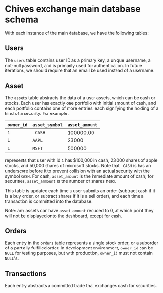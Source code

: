 # Chives exchange main database schema 
With each instance of the main database, we have the following tables:

## Users 
The `users` table contains user ID as a primary key, a unique username, 
a not-null password, and is primarily used for authentication. In future 
iterations, we should require that an email be used instead of a username.

## Asset 
The `assets` table abstracts the data of a user assets, which can be cash or 
stocks. Each user has exactly one portfolio with initial amount of cash, and 
each portfolio contains one of more entries, each signifying the holding of a 
kind of a security. For example:

|`owner_id`|`asset_symbol`|`asset_amount`|
|:---|:---|:---|
|`1`|`_CASH`|100000.00|
|`1`|`AAPL`|23000|
|`1`|`MSFT`|500000|

represents that user with id `1` has $100,000 in cash, 23,000 shares of apple
stocks, and 50,000 shares of microsoft stocks. Note that `_CASH` is has an 
underscore before it to prevent collision with an actual security with the 
symbol `CASH`. For cash, `asset_amount` is the immediate amount of cash; for 
securities, `asset_ammount` is the number of shares held. 

This table is updated each time a user submits an order (subtract cash if it is 
a buy order, or subtract shares if it is a sell order), and each time a 
transaction is committed into the database.

Note: any assets can have `asset_amount` reduced to 0, at which point they will 
not be displayed onto the dashboard, except for cash.

## Orders 
Each entry in the `orders` table represents a single stock order, or a suborder 
of a partially fulfilled order. In development environment, `owner_id` can be 
`NULL` for testing purposes, but with production, `owner_id` must not contain 
`NULL`'s.

## Transactions 
Each entry abstracts a committed trade that exchanges cash for securities.